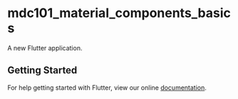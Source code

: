 # mdc101_material_components_basics

A new Flutter application.

## Getting Started

For help getting started with Flutter, view our online
[documentation](https://flutter.io/).

